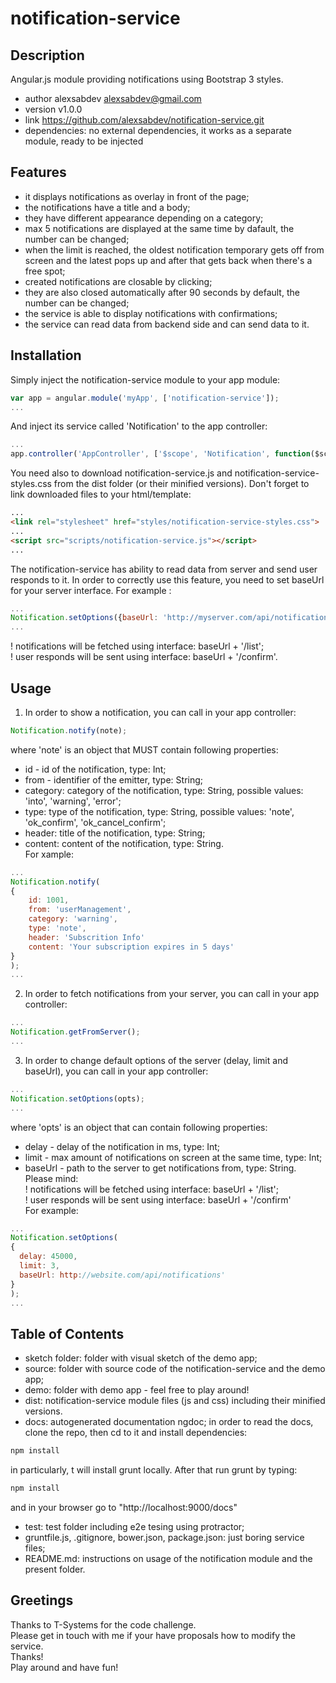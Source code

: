 notification-service
=======================
## Description
Angular.js module providing notifications using Bootstrap 3 styles.
* author alexsabdev <alexsabdev@gmail.com>
* version v1.0.0
* link https://github.com/alexsabdev/notification-service.git
* dependencies: no external dependencies, it works as a separate module, ready to be injected

## Features
* it displays notifications as overlay in front of the page;
* the notifications have a title and a body;
* they have different appearance depending on a category;
* max 5 notifications are displayed at the same time by dafault, the number can be changed;
* when the limit is reached, the oldest notification temporary gets off from screen and the latest pops up and after that gets back when there's a free spot;
* created notifications are closable by clicking;
* they are also closed automatically after 90 seconds by default, the number can be changed;
* the service is able to display notifications with confirmations;
* the service can read data from backend side and can send data to it.

## Installation
Simply inject the notification-service module to your app module:
```javascript
var app = angular.module('myApp', ['notification-service']);
...
```
And inject its service called 'Notification' to the app controller:
```javascript
...
app.controller('AppController', ['$scope', 'Notification', function($scope, Notification){...}]);
```
You need also to download notification-service.js and notification-service-styles.css from the dist folder (or their minified versions). Don't forget to link downloaded files to your html/template:
```html
...
<link rel="stylesheet" href="styles/notification-service-styles.css">
...
<script src="scripts/notification-service.js"></script>
...
```
The notification-service has ability to read data from server and send user responds to it. In order to correctly use this feature, you need to set baseUrl for your server interface. For example :
```javascript
...
Notification.setOptions({baseUrl: 'http://myserver.com/api/notifications/'})
...
```
! notifications will be fetched using interface: baseUrl + '/list';<br />
! user responds will be sent using interface: baseUrl + '/confirm'.

## Usage

1) In order to show a notification, you can call in your app controller:
```javascript
Notification.notify(note);
```
where 'note' is an object that MUST contain following properties:
* id - id of the notification, type: Int;
* from - identifier of the emitter, type: String;
* category: category of the notification, type: String, possible values: 'into', 'warning', 'error';
* type: type of the notification, type: String, possible values: 'note', 'ok_confirm', 'ok_cancel_confirm';
* header: title of the notification, type: String;
* content: content of the notification, type: String.
<br /> For xample:
```javascript
...
Notification.notify(
{
	id: 1001,
	from: 'userManagement',
	category: 'warning',
	type: 'note',
	header: 'Subscrition Info'
	content: 'Your subscription expires in 5 days'
}
);
...
```
2) In order to fetch notifications from your server, you can call in your app controller:
```javascript
...
Notification.getFromServer();
...
```
3) In order to change default options of the server (delay, limit and baseUrl), you can call in your app controller:
```javascript
...
Notification.setOptions(opts);
...
```
where 'opts' is an object that can contain following properties:
* delay - delay of the notification in ms, type: Int;
* limit - max amount of notifications on screen at the same time, type: Int;
* baseUrl - path to the server to get notifications from, type: String. Please mind:<br />
! notifications will be fetched using interface: baseUrl + '/list';<br />
! user responds will be sent using interface: baseUrl + '/confirm'<br />
For example:
```javascript
...
Notification.setOptions(
{
  delay: 45000,
  limit: 3,
  baseUrl: http://website.com/api/notifications'
}
);
...
```

## Table of Contents

* sketch folder: folder with visual sketch of the demo app;
* source: folder with source code of the notification-service and the demo app;
* demo: folder with demo app - feel free to play around!
* dist: notification-service module files (js and css) including their minified versions.
* docs: autogenerated documentation ngdoc; in order to read the docs, clone the repo, then cd to it and install dependencies:
```bash
npm install
```
in particularly, t will install grunt locally. After that run grunt by typing:
```bash
npm install
```
and in your browser go to "http://localhost:9000/docs"
* test: test folder including e2e tesing using protractor;
* gruntfile.js, .gitignore, bower.json, package.json: just boring service files;
* README.md: instructions on usage of the notification module and the present folder.

## Greetings
Thanks to T-Systems for the code challenge. <br />
Please get in touch with me if your have proposals how to modify the service.<br />
Thanks! <br />
Play around and have fun!